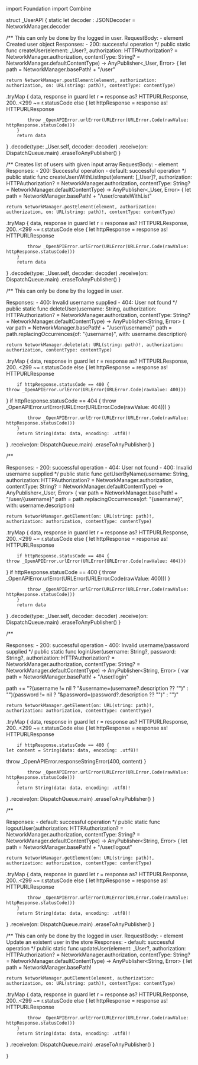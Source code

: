 import Foundation
import Combine


struct _UserAPI {
    static let decoder : JSONDecoder = NetworkManager.decoder

/**
This can only be done by the logged in user.
RequestBody:
    - element Created user object
Responses:
    - 200: successful operation
*/
public static func createUser(element: _User?, authorization: HTTPAuthorization? = NetworkManager.authorization, contentType: String? = NetworkManager.defaultContentType) -> AnyPublisher<_User, Error> {
let path = NetworkManager.basePath! + "/user"
    


    return NetworkManager.postElement(element, authorization: authorization, on: URL(string: path)!, contentType: contentType)
.tryMap { data, response in
        guard let r = response as? HTTPURLResponse, 200..<299 ~= r.statusCode else {
        let httpResponse = response as! HTTPURLResponse

        

            throw _OpenAPIError.urlError(URLError(URLError.Code(rawValue: httpResponse.statusCode)))
        }
        return data
}
.decode(type: _User.self, decoder: decoder)
    .receive(on: DispatchQueue.main)
    .eraseToAnyPublisher()
}

/**
Creates list of users with given input array
RequestBody:
    - element
Responses:
    - 200: Successful operation
    - default: successful operation
*/
public static func createUsersWithListInput(element: [_User]?, authorization: HTTPAuthorization? = NetworkManager.authorization, contentType: String? = NetworkManager.defaultContentType) -> AnyPublisher<_User, Error> {
let path = NetworkManager.basePath! + "/user/createWithList"
    


    return NetworkManager.postElement(element, authorization: authorization, on: URL(string: path)!, contentType: contentType)
.tryMap { data, response in
        guard let r = response as? HTTPURLResponse, 200..<299 ~= r.statusCode else {
        let httpResponse = response as! HTTPURLResponse

        

            throw _OpenAPIError.urlError(URLError(URLError.Code(rawValue: httpResponse.statusCode)))
        }
        return data
}
.decode(type: _User.self, decoder: decoder)
    .receive(on: DispatchQueue.main)
    .eraseToAnyPublisher()
}

/**
This can only be done by the logged in user.

Responses:
    - 400: Invalid username supplied
    - 404: User not found
*/
public static func deleteUser(username: String, authorization: HTTPAuthorization? = NetworkManager.authorization, contentType: String? = NetworkManager.defaultContentType) -> AnyPublisher<String, Error> {
var path = NetworkManager.basePath! + "/user/{username}"
    path = path.replacingOccurrences(of: "{username}", with: username.description)


    return NetworkManager.delete(at: URL(string: path)!, authorization: authorization, contentType: contentType)
.tryMap { data, response in
        guard let r = response as? HTTPURLResponse, 200..<299 ~= r.statusCode else {
        let httpResponse = response as! HTTPURLResponse

        if httpResponse.statusCode == 400 {
    throw _OpenAPIError.urlError(URLError(URLError.Code(rawValue: 400)))
}
if httpResponse.statusCode == 404 {
    throw _OpenAPIError.urlError(URLError(URLError.Code(rawValue: 404)))
}

            throw _OpenAPIError.urlError(URLError(URLError.Code(rawValue: httpResponse.statusCode)))
        }
        return String(data: data, encoding: .utf8)!
}
    .receive(on: DispatchQueue.main)
    .eraseToAnyPublisher()
}

/**


Responses:
    - 200: successful operation
    - 404: User not found
    - 400: Invalid username supplied
*/
public static func getUserByName(username: String, authorization: HTTPAuthorization? = NetworkManager.authorization, contentType: String? = NetworkManager.defaultContentType) -> AnyPublisher<_User, Error> {
var path = NetworkManager.basePath! + "/user/{username}"
    path = path.replacingOccurrences(of: "{username}", with: username.description)


    return NetworkManager.getElement(on: URL(string: path)!, authorization: authorization, contentType: contentType)
.tryMap { data, response in
        guard let r = response as? HTTPURLResponse, 200..<299 ~= r.statusCode else {
        let httpResponse = response as! HTTPURLResponse

        if httpResponse.statusCode == 404 {
    throw _OpenAPIError.urlError(URLError(URLError.Code(rawValue: 404)))
}
if httpResponse.statusCode == 400 {
    throw _OpenAPIError.urlError(URLError(URLError.Code(rawValue: 400)))
}

            throw _OpenAPIError.urlError(URLError(URLError.Code(rawValue: httpResponse.statusCode)))
        }
        return data
}
.decode(type: _User.self, decoder: decoder)
    .receive(on: DispatchQueue.main)
    .eraseToAnyPublisher()
}

/**


Responses:
    - 200: successful operation
    - 400: Invalid username/password supplied
*/
public static func loginUser(username: String?, password: String?, authorization: HTTPAuthorization? = NetworkManager.authorization, contentType: String? = NetworkManager.defaultContentType) -> AnyPublisher<String, Error> {
var path = NetworkManager.basePath! + "/user/login"
    
path += "?\(username != nil ? "&username=\(username?.description ?? "")" : "")\(password != nil ? "&password=\(password?.description ?? "")" : "")"

    return NetworkManager.getElement(on: URL(string: path)!, authorization: authorization, contentType: contentType)
.tryMap { data, response in
        guard let r = response as? HTTPURLResponse, 200..<299 ~= r.statusCode else {
        let httpResponse = response as! HTTPURLResponse

        if httpResponse.statusCode == 400 {
    let content = String(data: data, encoding: .utf8)!
throw _OpenAPIError.responseStringError(400, content)
}

            throw _OpenAPIError.urlError(URLError(URLError.Code(rawValue: httpResponse.statusCode)))
        }
        return String(data: data, encoding: .utf8)!
}
    .receive(on: DispatchQueue.main)
    .eraseToAnyPublisher()
}

/**


Responses:
    - default: successful operation
*/
public static func logoutUser(authorization: HTTPAuthorization? = NetworkManager.authorization, contentType: String? = NetworkManager.defaultContentType) -> AnyPublisher<String, Error> {
let path = NetworkManager.basePath! + "/user/logout"
    


    return NetworkManager.getElement(on: URL(string: path)!, authorization: authorization, contentType: contentType)
.tryMap { data, response in
        guard let r = response as? HTTPURLResponse, 200..<299 ~= r.statusCode else {
        let httpResponse = response as! HTTPURLResponse

        

            throw _OpenAPIError.urlError(URLError(URLError.Code(rawValue: httpResponse.statusCode)))
        }
        return String(data: data, encoding: .utf8)!
}
    .receive(on: DispatchQueue.main)
    .eraseToAnyPublisher()
}

/**
This can only be done by the logged in user.
RequestBody:
    - element Update an existent user in the store
Responses:
    - default: successful operation
*/
public static func updateUser(element: _User?, authorization: HTTPAuthorization? = NetworkManager.authorization, contentType: String? = NetworkManager.defaultContentType) -> AnyPublisher<String, Error> {
    let path = NetworkManager.basePath!

    return NetworkManager.putElement(element, authorization: authorization, on: URL(string: path)!, contentType: contentType)
.tryMap { data, response in
        guard let r = response as? HTTPURLResponse, 200..<299 ~= r.statusCode else {
        let httpResponse = response as! HTTPURLResponse

        

            throw _OpenAPIError.urlError(URLError(URLError.Code(rawValue: httpResponse.statusCode)))
        }
        return String(data: data, encoding: .utf8)!
}
    .receive(on: DispatchQueue.main)
    .eraseToAnyPublisher()
}


}
